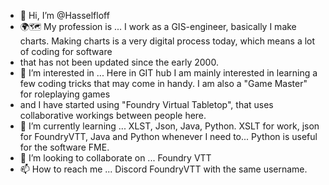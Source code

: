 - 👋 Hi, I’m @Hasselfloff
- 🌍🗺 My profession is ... I work as a GIS-engineer, basically I make charts. Making charts is a very digital process today, which means a lot of coding for software
- that has not been updated since the early 2000.
- 👀 I’m interested in ... Here in GIT hub I am mainly interested in learning a few coding tricks that may come in handy. I am also a "Game Master" for roleplaying games
- and I have started using "Foundry Virtual Tabletop", that uses collaborative workings between people here. 
- 🌱 I’m currently learning ... XLST, Json, Java, Python. XSLT for work, json for FoundryVTT, Java and Python whenever I need to... Python is useful for the software FME.
- 💞️ I’m looking to collaborate on ... Foundry VTT
- 📫 How to reach me ... Discord FoundryVTT with the same username. 

<!---
Hasselfloff/Hasselfloff is a ✨ special ✨ repository because its `README.md` (this file) appears on your GitHub profile.
You can click the Preview link to take a look at your changes.
--->
